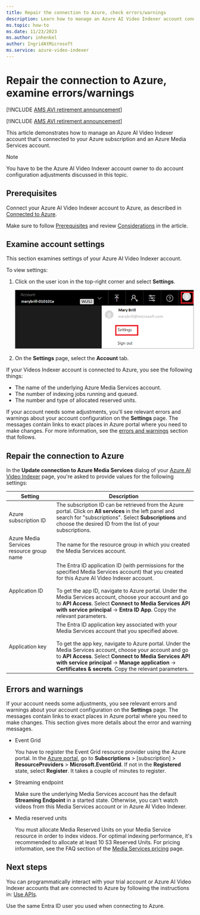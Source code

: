 ```yaml
---
title: Repair the connection to Azure, check errors/warnings
description: Learn how to manage an Azure AI Video Indexer account connected to Azure repair the connection, examine errors/warnings.
ms.topic: how-to
ms.date: 11/23/2023
ms.author: inhenkel
author: IngridAtMicrosoft
ms.service: azure-video-indexer
---
```


# Repair the connection to Azure, examine errors/warnings

[!INCLUDE [AMS AVI retirement announcement](./includes/important-ams-retirement-avi-announcement.md)]

[!INCLUDE [AMS AVI retirement announcement](./includes/important-ams-retirement-avi-announcement.md)]

This article demonstrates how to manage an Azure AI Video Indexer account that's connected to your Azure subscription and an Azure Media Services account.

> [!NOTE]
> You have to be the Azure AI Video Indexer account owner to do account configuration adjustments discussed in this topic.

## Prerequisites

Connect your Azure AI Video Indexer account to Azure, as described in [Connected to Azure](connect-to-azure.md).

Make sure to follow [Prerequisites](connect-to-azure.md#prerequisites-for-connecting-to-azure) and review [Considerations](connect-to-azure.md#azure-media-services-considerations) in the article.

## Examine account settings

This section examines settings of your Azure AI Video Indexer account.

To view settings:

1. Click on the user icon in the top-right corner and select **Settings**.

    ![Settings in Azure AI Video Indexer](./media/manage-account-connected-to-azure/select-settings.png)

2. On the **Settings** page, select the **Account** tab.

If your Videos Indexer account is connected to Azure, you see the following things:

* The name of the underlying Azure Media Services account.
* The number of indexing jobs running and queued.
* The number and type of allocated reserved units.

If your account needs some adjustments, you'll see relevant errors and warnings about your account configuration on the **Settings** page. The messages contain links to exact places in Azure portal where you need to make changes. For more information, see the [errors and warnings](#errors-and-warnings) section that follows.

## Repair the connection to Azure

In the **Update connection to Azure Media Services** dialog of your [Azure AI Video Indexer](https://www.videoindexer.ai/) page, you're asked to provide values for the following settings:

|Setting|Description|
|---|---|
|Azure subscription ID|The subscription ID can be retrieved from the Azure portal. Click on **All services** in the left panel and search for "subscriptions". Select **Subscriptions** and choose the desired ID from the list of your subscriptions.|
|Azure Media Services resource group name|The name for the resource group in which you created the Media Services account.|
|Application ID|The Entra ID application ID (with permissions for the specified Media Services account) that you created for this Azure AI Video Indexer account. <br/><br/>To get the app ID, navigate to Azure portal. Under the Media Services account, choose your account and go to **API Access**. Select **Connect to Media Services API with service principal** -> **Entra ID App**. Copy the relevant parameters.|
|Application key|The Entra ID application key associated with your Media Services account that you specified above. <br/><br/>To get the app key, navigate to Azure portal. Under the Media Services account, choose your account and go to **API Access**. Select **Connect to Media Services API with service principal** -> **Manage application** -> **Certificates & secrets**. Copy the relevant parameters.|

## Errors and warnings

If your account needs some adjustments, you see relevant errors and warnings about your account configuration on the **Settings** page. The messages contain links to exact places in Azure portal where you need to make changes. This section gives more details about the error and warning messages.

* Event Grid

    You have to register the Event Grid resource provider using the Azure portal. In the [Azure portal](https://portal.azure.com/), go to **Subscriptions** > [subscription] > **ResourceProviders** > **Microsoft.EventGrid**. If not in the **Registered** state, select **Register**. It takes a couple of minutes to register.

* Streaming endpoint

    Make sure the underlying Media Services account has the default **Streaming Endpoint** in a started state. Otherwise, you can't watch videos from this Media Services account or in Azure AI Video Indexer.

* Media reserved units

    You must allocate Media Reserved Units on your Media Service resource in order to index videos. For optimal indexing performance, it's recommended to allocate at least 10 S3 Reserved Units. For pricing information, see the FAQ section of the [Media Services pricing](https://azure.microsoft.com/pricing/details/media-services/) page.

## Next steps

You can programmatically interact with your trial account or Azure AI Video Indexer accounts that are connected to Azure by following the instructions in: [Use APIs](video-indexer-use-apis.md).

Use the same Entra ID user you used when connecting to Azure.
